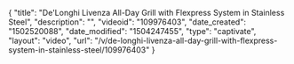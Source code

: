 {
    "title": "De'Longhi Livenza All-Day Grill with Flexpress System in Stainless Steel",
    "description": "",
    "videoid": "109976403",
    "date_created": "1502520088",
    "date_modified": "1504247455",
    "type": "captivate",
    "layout": "video",
    "url": "\/v\/de-longhi-livenza-all-day-grill-with-flexpress-system-in-stainless-steel\/109976403"
}